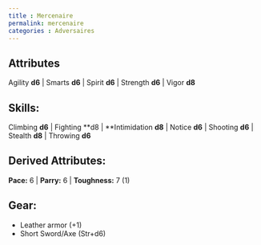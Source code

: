 ```yaml
---
title : Mercenaire
permalink: mercenaire
categories : Adversaires
---
```


## Attributes
Agility **d6** | Smarts **d6** | Spirit **d6** | Strength **d6** | Vigor **d8**

## Skills:
Climbing **d6** | Fighting **d8 | **Intimidation **d8** | Notice **d6** | Shooting **d6** | Stealth **d8** | Throwing **d6**

## Derived Attributes:
**Pace:** 6 | **Parry:** 6 | **Toughness:** 7 (1)

## Gear:
- Leather armor (+1)
- Short Sword/Axe (Str+d6)
